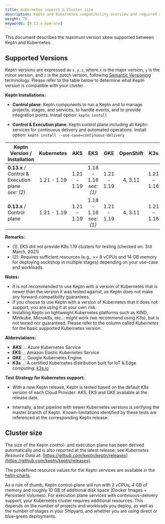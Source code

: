 ```yaml
---
title: Kubernetes support & Cluster size
description: Keptn and Kubernetes compatibility overview and required cluster size.
weight: 70
keywords: [0.13.x-operate]
---
```


This document describes the maximum version skew supported between Keptn and Kubernetes.

## Supported Versions

Keptn versions are expressed as `x.y.z`, where `x` is the major version, `y` is the minor version, and `z` is the patch version, following [Semantic Versioning](https://semver.org/spec/v2.0.0.html) terminology. Please refer to the table below to determine what Keptn version is compatible with your cluster.

**Keptn Installations:**

* **Control plane**: Keptn components to run a Keptn and to manage projects, stages, and services, to handle events, and to provide integration points. Install option: `keptn install`

* **Control & Execution plane**: Keptn control plane including all Keptn-services for continuous delivery and automated operations. Install option: `keptn install --use-case=continuous-delivery`

<!-- use https://www.tablesgenerator.com/markdown_tables# for editing -->

| Keptn Version /<br>Installation                           | Kubernetes  | AKS                       | EKS                       | GKE           | OpenShift   | K3s         | Minishift               |
|-----------------------------------------------------------|:-----------:|:-------------------------:|:-------------------------:|:-------------:|:-----------:|:-----------:|:------------------------|
| **0.13.x** / <br>Control & Execution plane<br>*see: (2)*   | 1.21 - 1.19 | 1.21 - 1.19 | 1.18 - 1.16<br>*see: (1)* | 1.21 - 1.19   | 4, 3.11     | 1.21 - 1.16 | 1.34.2<br>(K8s: 1.11)   |
| **0.13.x** / <br>Control plane                             | 1.21 - 1.19 | 1.21 - 1.19 | 1.18 - 1.16<br>*see: (1)* | 1.21 - 1.19   | 4, 3.11     | 1.21 - 1.16 | 1.34.2<br>(K8s: 1.11)   |

**Remarks:**


* (1): EKS did not provide K8s 1.19 clusters for testing (checked on: 3rd March, 2021)
* (2): Requires sufficient resources (e.g., >= 8 vCPUs and 14 GB memory for deploying sockshop in multiple stages) depending on your use-case and workloads.

**Notes:**

* It is not recommended to use Keptn with a version of Kubernetes that is newer than the version it was tested against, as Keptn does not make any forward-compatibility guarantees.
* If you choose to use Keptn with a version of Kubernetes that it does not support, you are using it at your own risk.
* Installing Keptn on lightweight Kubernetes platforms such as KIND, Minikube, Microk8s, etc... *might* work (we recommend using *K3s*), but is not tested nor guaranteed. Please refer to the column called *Kubernetes* for the basic supported Kubernetes version.

**Abbreviations:**

* **AKS** ... Azure Kubernetes Service
* **EKS** ... Amazon Elastic Kubernetes Service
* **GKE** ... Google Kubernetes Engine
* **K3s** ... A certified Kubernetes distribution built for IoT & Edge computing: [k3s.io](https://k3s.io/)

**Test Strategy for Kubernetes support:**

* With a new Keptn release, Keptn is tested based on the default K8s version of each Cloud Provider: AKS, EKS and GKE available at the release date.

* Internally, a test pipeline with newer Kubernetes versions is verifying the master branch of Keptn. Known-limitations identified by these tests are referenced at the corresponding Keptn release.

## Cluster size

The size of the Keptn control- and execution plane has been derived automatically and is also reported at the latest release; see *Kubernetes Resource Data* at: [https://github.com/keptn/keptn/releases](https://github.com/keptn/keptn/releases).

The predefined resource values for the Keptn services are available in the [helm-charts](https://github.com/keptn/keptn/blob/0.13.0/installer/manifests/keptn/charts/control-plane/templates/core.yaml).

As a rule of thumb, Keptn control-plane will run with 2 vCPUs, 4 GB of memory and roughly 10 GB of additional disk space (Docker Images + Persistent Volumes).
For execution plane services with continuous-delivery support, your Kubernetes cluster requires additional resources.
This depends on the number of projects and workloads you deploy, as well as the number of stages in your Shipyard, and whether you are using direct or blue-green deployments.


